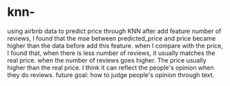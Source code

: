 # knn-
using  airbnb data  to predict price through KNN
after add feature number of reviews, I found that the mse between predicted_price and price became higher than the data before add this feature.
when I compare with the price, I found that, when there is less number of reviews, it usually matches the real price. when the number of reviews goes higher. The price usually higher than the real price. I think it can reflect the people's opinion when they do reviews. 
future goal: how to judge people's opinion through text.
